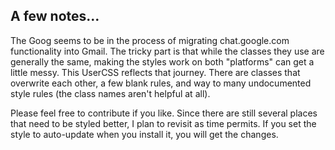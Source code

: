 ## A few notes…

The Goog seems to be in the process of migrating chat.google.com functionality into Gmail. The tricky part is that while the classes they use are generally the same, making the styles work on both "platforms" can get a little messy. This UserCSS reflects that journey. There are classes that overwrite each other, a few blank rules, and way to many undocumented style rules (the class names aren't helpful at all).

Please feel free to contribute if you like. Since there are still several places that need to be styled better, I plan to revisit as time permits. If you set the style to auto-update when you install it, you will get the changes.

